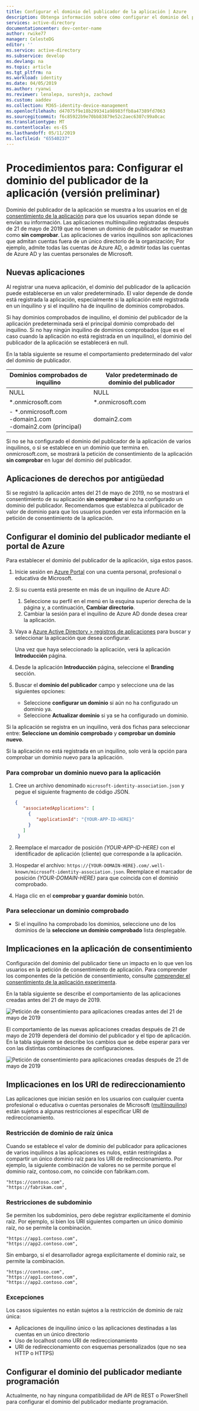 ```yaml
---
title: Configurar el dominio del publicador de la aplicación | Azure
description: Obtenga información sobre cómo configurar el dominio del publicador de la aplicación para que los usuarios sepan dónde se envían su información.
services: active-directory
documentationcenter: dev-center-name
author: rwike77
manager: CelesteDG
editor: ''
ms.service: active-directory
ms.subservice: develop
ms.devlang: na
ms.topic: article
ms.tgt_pltfrm: na
ms.workload: identity
ms.date: 04/05/2019
ms.author: ryanwi
ms.reviewer: lenalepa, sureshja, zachowd
ms.custom: aaddev
ms.collection: M365-identity-device-management
ms.openlocfilehash: d47075f9e18b299341a98983ffb8a47389fd7063
ms.sourcegitcommit: f6c85922b9e70bb83879e52c2aec6307c99a0cac
ms.translationtype: MT
ms.contentlocale: es-ES
ms.lasthandoff: 05/11/2019
ms.locfileid: "65540237"
---
```

# <a name="how-to-configure-an-applications-publisher-domain-preview"></a>Procedimientos para: Configurar el dominio del publicador de la aplicación (versión preliminar)

Dominio del publicador de la aplicación se muestra a los usuarios en el [de consentimiento de la aplicación](application-consent-experience.md) para que los usuarios sepan dónde se envían su información. Las aplicaciones multiinquilino registradas después de 21 de mayo de 2019 que no tienen un dominio de publicador se muestran como **sin comprobar**. Las aplicaciones de varios inquilinos son aplicaciones que admitan cuentas fuera de un único directorio de la organización; Por ejemplo, admite todas las cuentas de Azure AD, o admitir todas las cuentas de Azure AD y las cuentas personales de Microsoft.

## <a name="new-applications"></a>Nuevas aplicaciones

Al registrar una nueva aplicación, el dominio del publicador de la aplicación puede establecerse en un valor predeterminado. El valor depende de donde está registrada la aplicación, especialmente si la aplicación esté registrada en un inquilino y si el inquilino ha de inquilino de dominios comprobados.

Si hay dominios comprobados de inquilino, el dominio del publicador de la aplicación predeterminada será el principal dominio comprobado del inquilino. Si no hay ningún inquilino de dominios comprobados (que es el caso cuando la aplicación no está registrada en un inquilino), el dominio del publicador de la aplicación se establecerá en null.

En la tabla siguiente se resume el comportamiento predeterminado del valor del dominio de publicador.  

| Dominios comprobados de inquilino | Valor predeterminado de dominio del publicador |
|-------------------------|----------------------------|
| NULL | NULL |
| *.onmicrosoft.com | *.onmicrosoft.com |
| - *.onmicrosoft.com<br/>-domain1.com<br/>-domain2.com (principal) | domain2.com |

Si no se ha configurado el dominio del publicador de la aplicación de varios inquilinos, o si se establece en un dominio que termina en. onmicrosoft.com, se mostrará la petición de consentimiento de la aplicación **sin comprobar** en lugar del dominio del publicador.

## <a name="grandfathered-applications"></a>Aplicaciones de derechos por antigüedad

Si se registró la aplicación antes del 21 de mayo de 2019, no se mostrará el consentimiento de su aplicación **sin comprobar** si no ha configurado un dominio del publicador. Recomendamos que establezca al publicador de valor de dominio para que los usuarios pueden ver esta información en la petición de consentimiento de la aplicación.

## <a name="configure-publisher-domain-using-the-azure-portal"></a>Configurar el dominio del publicador mediante el portal de Azure

Para establecer el dominio del publicador de la aplicación, siga estos pasos.

1. Inicie sesión en [Azure Portal](https://portal.azure.com) con una cuenta personal, profesional o educativa de Microsoft.

1. Si su cuenta está presente en más de un inquilino de Azure AD:
   1. Seleccione su perfil en el menú en la esquina superior derecha de la página y, a continuación, **Cambiar directorio**.
   1. Cambiar la sesión para el inquilino de Azure AD donde desea crear la aplicación.

1. Vaya a [Azure Active Directory > registros de aplicaciones](https://go.microsoft.com/fwlink/?linkid=2083908) para buscar y seleccionar la aplicación que desea configurar.

   Una vez que haya seleccionado la aplicación, verá la aplicación **Introducción** página.

1. Desde la aplicación **Introducción** página, seleccione el **Branding** sección.

1. Buscar el **dominio del publicador** campo y seleccione una de las siguientes opciones:

   - Seleccione **configurar un dominio** si aún no ha configurado un dominio ya.
   - Seleccione **Actualizar dominio** si ya se ha configurado un dominio.

Si la aplicación se registra en un inquilino, verá dos fichas para seleccionar entre: **Seleccione un dominio comprobado** y **comprobar un dominio nuevo**.

Si la aplicación no está registrada en un inquilino, solo verá la opción para comprobar un dominio nuevo para la aplicación.

### <a name="to-verify-a-new-domain-for-your-app"></a>Para comprobar un dominio nuevo para la aplicación

1. Cree un archivo denominado `microsoft-identity-association.json` y pegue el siguiente fragmento de código JSON.

   ```json
   {
      "associatedApplications": [
        {
           "applicationId": "{YOUR-APP-ID-HERE}"
        }
      ]
    }
   ```

1. Reemplace el marcador de posición *{YOUR-APP-ID-HERE}* con el identificador de aplicación (cliente) que corresponde a la aplicación.

1. Hospedar el archivo: `https://{YOUR-DOMAIN-HERE}.com/.well-known/microsoft-identity-association.json`. Reemplace el marcador de posición *{YOUR-DOMAIN-HERE}* para que coincida con el dominio comprobado.

1. Haga clic en el **comprobar y guardar dominio** botón.

### <a name="to-select-a-verified-domain"></a>Para seleccionar un dominio comprobado

- Si el inquilino ha comprobado los dominios, seleccione uno de los dominios de la **seleccione un dominio comprobado** lista desplegable.

## <a name="implications-on-the-app-consent-prompt"></a>Implicaciones en la aplicación de consentimiento

Configuración del dominio del publicador tiene un impacto en lo que ven los usuarios en la petición de consentimiento de aplicación. Para comprender los componentes de la petición de consentimiento, consulte [comprender el consentimiento de la aplicación experimenta](application-consent-experience.md).

En la tabla siguiente se describe el comportamiento de las aplicaciones creadas antes del 21 de mayo de 2019.

![Petición de consentimiento para aplicaciones creadas antes del 21 de mayo de 2019](./media/howto-configure-publisher-domain/old-app-behavior-table.png)

El comportamiento de las nuevas aplicaciones creadas después de 21 de mayo de 2019 dependerá del dominio del publicador y el tipo de aplicación. En la tabla siguiente se describe los cambios que se debe esperar para ver con las distintas combinaciones de configuraciones.

![Petición de consentimiento para aplicaciones creadas después de 21 de mayo de 2019](./media/howto-configure-publisher-domain/new-app-behavior-table.png)

## <a name="implications-on-redirect-uris"></a>Implicaciones en los URI de redireccionamiento

Las aplicaciones que inician sesión en los usuarios con cualquier cuenta profesional o educativa o cuentas personales de Microsoft ([multiinquilino](single-and-multi-tenant-apps.md)) están sujetos a algunas restricciones al especificar URI de redireccionamiento.

### <a name="single-root-domain-restriction"></a>Restricción de dominio de raíz única

Cuando se establece el valor de dominio del publicador para aplicaciones de varios inquilinos a las aplicaciones es nulos, están restringidas a compartir un único dominio raíz para los URI de redireccionamiento. Por ejemplo, la siguiente combinación de valores no se permite porque el dominio raíz, contoso.com, no coincide con fabrikam.com.

```
"https://contoso.com",
"https://fabrikam.com",
```

### <a name="subdomain-restrictions"></a>Restricciones de subdominio

Se permiten los subdominios, pero debe registrar explícitamente el dominio raíz. Por ejemplo, si bien los URI siguientes comparten un único dominio raíz, no se permite la combinación.

```
"https://app1.contoso.com",
"https://app2.contoso.com",
```

Sin embargo, si el desarrollador agrega explícitamente el dominio raíz, se permite la combinación.

```
"https://contoso.com",
"https://app1.contoso.com",
"https://app2.contoso.com",
```

### <a name="exceptions"></a>Excepciones

Los casos siguientes no están sujetos a la restricción de dominio de raíz única:

- Aplicaciones de inquilino único o las aplicaciones destinadas a las cuentas en un único directorio
- Uso de localhost como URI de redireccionamiento
- URI de redireccionamiento con esquemas personalizados (que no sea HTTP o HTTPS)

## <a name="configure-publisher-domain-programmatically"></a>Configurar el dominio del publicador mediante programación

Actualmente, no hay ninguna compatibilidad de API de REST o PowerShell para configurar el dominio del publicador mediante programación.
